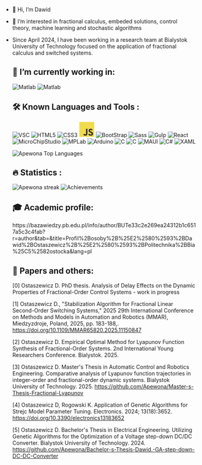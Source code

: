- 👋 Hi, I’m Dawid
- 👀 I’m interested in fractional calculus, embeded solutions, control theory, machine learning and stochastic algorithms
- Since April 2024, I have been working in a research team at Bialystok University of Technology focused on the application of fractional calculus and switched systems.
  <h2>🌱 I’m currently working in:</h2>
  <img src="https://upload.wikimedia.org/wikipedia/commons/2/21/Matlab_Logo.png" alt="Matlab" width="40" height="40">
  <img src="https://upload.wikimedia.org/wikipedia/commons/thumb/c/c3/Python-logo-notext.svg/1280px-Python-logo-notext.svg.png" alt="Matlab" width="40" height="40">
  <h2>🛠 Known Languages and Tools :</h2>
  <p></p>
  <p></p>
  <img src="https://img.icons8.com/fluent/48/000000/visual-studio-code-2019.png" alt="VSC" width="40" height="40">
  <img src="https://img.icons8.com/color/48/000000/html-5--v1.png" alt="HTML5" width="40" height="40">
  <img src="https://img.icons8.com/color/48/000000/css3.png" alt="CSS3" width="40" height="40">
  <img src="https://raw.githubusercontent.com/devicons/devicon/master/icons/javascript/javascript-original.svg" alt="JS" width="40" height="40">
  <img src="https://upload.wikimedia.org/wikipedia/commons/b/b2/Bootstrap_logo.svg" alt="BootStrap" width="40" height="40">
  <img src="https://upload.wikimedia.org/wikipedia/commons/9/96/Sass_Logo_Color.svg" alt="Sass" width="40" height="40">
  <img src="https://upload.wikimedia.org/wikipedia/commons/7/72/Gulp.js_Logo.svg" alt="Gulp" width="40" height="40">
  <img src="https://upload.wikimedia.org/wikipedia/commons/a/a7/React-icon.svg" alt="React" width="40" height="40">
  <img src="https://upload.wikimedia.org/wikipedia/commons/c/ca/Microchip-Logo.svg" alt="MicroChipStudio" width="60" height="40">
  <img src="https://iconape.com/wp-content/files/wm/349495/png/mplab-x-ide-logo.png" alt="MPLab" width="40" height="40">
  <img src="https://upload.wikimedia.org/wikipedia/commons/7/73/Arduino_IDE_logo.svg" alt="Arduino" width="40" height="40">
  <img src="https://upload.wikimedia.org/wikipedia/commons/1/19/C_Logo.png" alt="C" width="40" height="40">
  <img src="https://upload.wikimedia.org/wikipedia/commons/0/00/AssemblyScript_logo_2020.svg" alt="C" width="40" height="40">
  <img src="https://raw.githubusercontent.com/MahmudX/awesome-maui/main/dotnet_bot.svg" alt="MAUI" width="40" height="40">
  <img src="https://upload.wikimedia.org/wikipedia/commons/0/0d/C_Sharp_wordmark.svg" alt="C#" width="40" height="40">
  <img src="https://user-images.githubusercontent.com/16964652/66596008-f4e3ed80-eb50-11e9-9a8a-3e9a5adf4d7c.png" alt="XAML" width="40" height="40">
  <p></p>
  <img alt="Apewona Top Languages" src="https://github-readme-stats.vercel.app/api/top-langs?username=Apewona&langs_count=4&layout=compact&theme=react&bg_color=1F222E&title_color=68C3D4&icon_color=F8D866&border_color=1F222E" height="198px"/>
  <p></p>
  <p></p>
  
  <h2>🔥 Statistics :</h2>
  <img alt="Apewona streak" src="http://github-readme-streak-stats.herokuapp.com?user=Apewona&theme=monokai&hide_border=true&date_format=j%20M%5B%20Y%5D&background=1F222E&stroke=FFFFFF&currStreakLabel=FFE8D1&sideLabels=FFE8D1&ring=68C3D4&fire=568EA3&currStreakNum=FFFFFF&sideNums=68C3D4"/>
  <img alt="Achievements" src="https://github-profile-trophy.vercel.app/?username=Apewona&theme=nord&title=MultiLanguage,Commits,Followers,Stars&no-frame=true&margin-w=18"/>
  <h2>🎓 Academic profile:</h2>
  https://bazawiedzy.pb.edu.pl/info/author/BUTe33c2e269ea24312b1c6517a5c3c4fab?r=author&tab=&title=Profil%2Bosoby%2B%25E2%2580%2593%2BDawid%2BOstaszewicz%2B%25E2%2580%2593%2BPolitechnika%2BBia%25C5%2582ostocka&lang=pl
  <h2>📝 Papers and others:</h2>
    [0] Ostaszewicz D. PhD thesis. Analysis of Delay Effects on the Dynamic Properties of Fractional-Order Control Systems - work in progress
    
    [1] Ostaszewicz D., "Stabilization Algorithm for Fractional Linear Second-Order Switching Systems," 2025 29th International Conference on Methods and Models in Automation and Robotics (MMAR), Miedzyzdroje, Poland, 2025, pp. 183-188,. https://doi.org/10.1109/MMAR65820.2025.11150847
  
    [2] Ostaszewicz D. Empirical Optimal Method for Lyapunov Function Synthesis of Fractional-Order Systems. 2nd International Young Researchers Conference. Bialystok. 2025. 
  
    [3] Ostaszewicz D. Master's Thesis in Automatic Control and Robotics Engineering. Comparative analysis of Lyapunov function trajectories in integer-order and fractional-order dynamic systems. Bialystok University of Technology. 2025.
    https://github.com/Apewona/Master-s-Thesis-Fractional-Lyapunov
  
  	[4] Ostaszewicz D, Rogowski K. Application of Genetic Algorithms for Strejc Model Parameter Tuning. Electronics. 2024; 13(18):3652. https://doi.org/10.3390/electronics13183652
   
    [5] Ostaszewicz D. Bachelor's Thesis in Electrical Engineering. Utilizing Genetic Algorithms for the Optimization of a Voltage step-down DC/DC Converter. Bialystok University of Technology. 2024.
    https://github.com/Apewona/Bachelor-s-Thesis-Dawid.-GA-step-down-DC-DC-Converter
<!---
Apewona/Apewona is a ✨ special ✨ repository because its `README.md` (this file) appears on your GitHub profile.
You can click the Preview link to take a look at your changes.
--->
